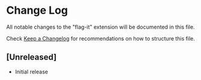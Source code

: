 # Change Log

All notable changes to the "flag-it" extension will be documented in this file.

Check [Keep a Changelog](http://keepachangelog.com/) for recommendations on how to structure this file.

## [Unreleased]

- Initial release
